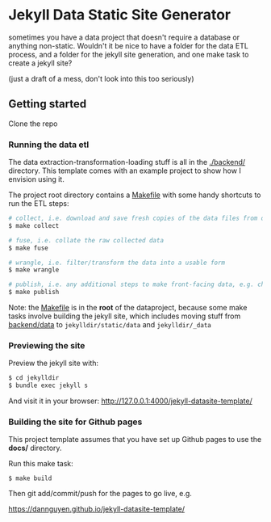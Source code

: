 # Jekyll Data Static Site Generator

sometimes you have a data project that doesn't require a database or anything non-static. Wouldn't it be nice to have a folder for the data ETL process, and a folder for the jekyll site generation, and one make task to create a jekyll site?


(just a draft of a mess, don't look into this too seriously)


## Getting started

Clone the repo

### Running the data etl

The data extraction-transformation-loading stuff is all in the [./backend/](./backend) directory. This template comes with an example project to show how I envision using it.

The project root directory contains a [Makefile](Makefile) with some handy shortcuts to run the ETL steps:

```sh
# collect, i.e. download and save fresh copies of the data files from online
$ make collect

# fuse, i.e. collate the raw collected data
$ make fuse

# wrangle, i.e. filter/transform the data into a usable form
$ make wrangle

# publish, i.e. any additional steps to make front-facing data, e.g. changing it to JSON, splitting it up into separate files, etc
$ make publish
```



Note: the [Makefile](Makefile) is in the **root** of the dataproject, because some make tasks involve building the jekyll site, which includes moving stuff from [backend/data](backend/data) to `jekylldir/static/data` and `jekylldir/_data`


### Previewing the site

Preview the jekyll site with:

```sh
$ cd jekylldir
$ bundle exec jekyll s
```

And visit it in your browser: http://127.0.0.1:4000/jekyll-datasite-template/

### Building the site for Github pages

This project template assumes that you have set up Github pages to use the **docs/** directory.

Run this make task:

```
$ make build
```

Then git add/commit/push for the pages to go live, e.g.

https://dannguyen.github.io/jekyll-datasite-template/


